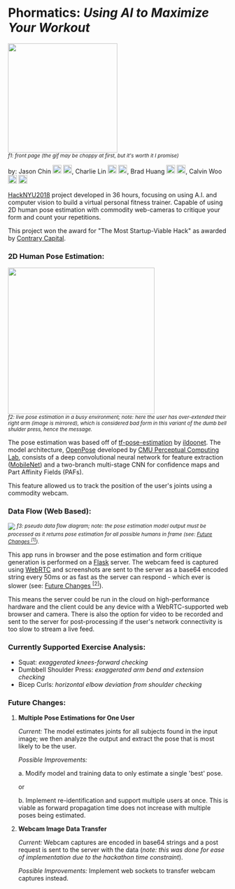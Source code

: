 
<h1>Phormatics: <em>Using AI to Maximize Your Workout</em></h1>

<img src="https://github.com/jrobchin/phormatics/blob/master/screenshots/frontpage.gif?raw=true" height="250px"></br>
<sup><em>f1: front page (the gif may be choppy at first, but it's worth it I promise)</em></sup>

by: Jason Chin <a href="https://linkedin.com/in/"><img src="https://github.com/jrobchin/phormatics/blob/readme/rmassets/icons/linkedin.png?raw=true" height="20px"></a> <a href="https://github.com/jrobchin"><img src="https://github.com/jrobchin/phormatics/blob/readme/rmassets/icons/github.png?raw=true" height="20px"></a>, Charlie Lin <a href="https://www.linkedin.com/in/charlielin10/"><img src="https://github.com/jrobchin/phormatics/blob/readme/rmassets/icons/linkedin.png?raw=true" height="20px"></a> <a href="https://l.facebook.com/l.php?u=https%3A%2F%2Fgithub.com%2Fcharlielin99&h=ATOwBl6A7WzoJrSLqEMOb8lND5QQHnHCDu2wzFA2GEPfggdX2nlD_IZgnMX_ybgADA5TsQl483yueldKeHhCoD_hxt6uDABDplBaSmxtMBlDLh291-WB6JjZ1UOiQQ"><img src="https://github.com/jrobchin/phormatics/blob/readme/rmassets/icons/github.png?raw=true" height="20px"></a>, Brad Huang <a href="https://linkedin.com/in/brad-huang"><img src="https://github.com/jrobchin/phormatics/blob/readme/rmassets/icons/linkedin.png?raw=true" height="20px"></a> <a href="https://github.com/BradHuang1999"><img src="https://github.com/jrobchin/phormatics/blob/readme/rmassets/icons/github.png?raw=true" height="20px"></a>, Calvin Woo <a href="https://www.linkedin.com/in/cwoozle/"><img src="https://github.com/jrobchin/phormatics/blob/readme/rmassets/icons/linkedin.png?raw=true" height="20px"></a> <a href="https://github.com/cwoozle"><img src="https://github.com/jrobchin/phormatics/blob/readme/rmassets/icons/github.png?raw=true" height="20px"></a>

[HackNYU2018](http://hacknyu.org/) project developed in 36 hours, focusing on using A.I. and computer vision to build a virtual personal fitness trainer. Capable of using 2D human pose estimation with commodity web-cameras to critique your form and count your repetitions.

This project won the award for "The Most Startup-Viable Hack" as awarded by [Contrary Capital](https://contrarycap.com/). 

### 2D Human Pose Estimation:
<img src="https://github.com/jrobchin/phormatics/blob/master/screenshots/usage.png?raw=true" height="335px"></img></br>
<sup><em>f2: live pose estimation in a busy environment; note: here the user has over-extended their right arm (image is mirrored), which is considered bad form in this variant of the dumb bell shulder press, hence the message.</em></sup>

The pose estimation was based off of [tf-pose-estimation](https://github.com/ildoonet/tf-pose-estimation) by [ildoonet](https://github.com/ildoonet). The model architecture, [OpenPose](https://github.com/CMU-Perceptual-Computing-Lab/openpose) developed by [CMU Perceptual Computing Lab](https://www.cmu.edu/), consists of a deep convolutional neural network for feature extraction ([MobileNet](https://arxiv.org/abs/1704.04861)) and a two-branch multi-stage CNN for confidence maps and Part Affinity Fields (PAFs). 

This feature allowed us to track the position of the user's joints using a commodity webcam.

### Data Flow (Web Based):
<img src="https://github.com/jrobchin/phormatics/blob/master/notes/dataflow_diagram.jpg?raw=true"></img>
<sup><em>f3: pseudo data flow diagram; note: the pose estimation model output must be processed as it returns pose estimation for all possible humans in frame (see: [Future Changes <sup>[1]</sup>](https://github.com/jrobchin/phormatics#future-changes)).</em></sup>

This app runs in browser and the pose estimation and form critique generation is performed on a [Flask](http://flask.pocoo.org/) server. The webcam feed is captured using [WebRTC](https://webrtc.org/) and screenshots are sent to the server as a base64 encoded string every 50ms or as fast as the server can respond - which ever is slower (see: [Future Changes <sup>[2]</sup>](https://github.com/jrobchin/phormatics#future-changes)). 

This means the server could be run in the cloud on high-performance hardware and the client could be any device with a WebRTC-supported web browser and camera. There is also the option for video to be recorded and sent to the server for post-processing if the user's network connectivity is too slow to stream a live feed.

### Currently Supported Exercise Analysis:

- Squat: *exaggerated knees-forward checking*
- Dumbbell Shoulder Press: *exaggerated arm bend and extension checking*
- Bicep Curls: *horizontal elbow deviation from shoulder checking*

### Future Changes:
1. **Multiple Pose Estimations for One User**	

	*Current:* 
	The model estimates joints for all subjects found in the input image; we then analyze the output and extract the pose that is most likely to be the user.

	*Possible Improvements:* 
	
	a. Modify model and training data to only estimate a single 'best' pose.
	
	or
	
	b. Implement re-identification and support multiple users at once. This is viable as forward propagation time does not increase with multiple poses being estimated.

2. **Webcam Image Data Transfer**	

	*Current:*
	Webcam captures are encoded in base64 strings and a post request is sent to the server with the data (*note: this was done for ease of implementation due to the hackathon time constraint*).

	*Possible Improvements:*
	Implement web sockets to transfer webcam captures instead.  
